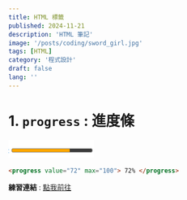 ```yaml
---
title: HTML 標籤
published: 2024-11-21
description: 'HTML 筆記'
image: '/posts/coding/sword_girl.jpg'
tags: [HTML]
category: '程式設計'
draft: false 
lang: ''
---
```

# 1. `progress` : 進度條 

![圖片丟失](../../../../../public/posts/coding/html/progress.png)

```html
<progress value="72" max="100"> 72% </progress>
```

**練習連結** : [點我前往](<https://www.w3schools.com/cssref/tryit.php?filename=trycss4_accent-color>)